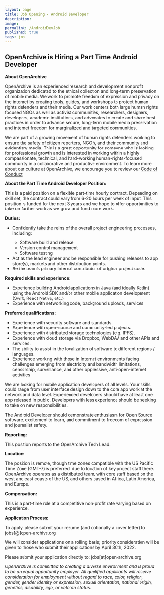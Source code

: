 ```yaml
---
layout: page
title: Job Opening - Android Developer
description:  
image:
permalink: /AndroidDevJob
published: true
tags: job
---
```


<div style="width: 100%; text-align: left;">

<h2>OpenArchive is Hiring a Part Time Android Developer</h2>

<b>About OpenArchive:</b>
<p>
  OpenArchive is an experienced research and development nonprofit organization dedicated to the ethical collection and long-term preservation of mobile media. We work to promote freedom of expression and privacy on the internet by creating tools, guides, and workshops to protect human rights defenders and their media. Our work centers both large human rights focused NGOs as well as activist communities, researchers, designers, developers, academic institutions, and advocates to create and share best practices in order to advance secure, long-term mobile media preservation and internet freedom for marginalized and targeted communities.
</p>
<p>
  We are part of a growing movement of human rights defenders working to ensure the safety of citizen reporters, NGO’s, and their community and evidentiary media. This is a great opportunity for someone who is looking for professional growth and is interested in working within a highly compassionate, technical, and hard-working human-rights-focused community in a collaborative and productive environment. To learn more about our culture at OpenArchive, we encourage you to review our <a href="https://openarchive.github.io/Code-of-Conduct/" target="_blank">Code of Conduct</a>.
</p>
    
<b>About the Part Time Android Developer Position:</b>
<p>
  This is a paid position on a flexible part-time hourly contract.  Depending on skill set, the contract could vary from 6-20 hours per week of input.  This position is funded for the next 3 years and we hope to offer opportunities to take on further work as we grow and fund more work.
</p>

<b>Duties:</b>
<ul>
  <li>Confidently take the reins of the overall project engineering processes, including:</li>
  <ul>
    <li>Software build and release</li>
    <li>Version control management</li>
    <li>Software testing</li>
  </ul>
  <li>Act as the lead engineer and be responsible for pushing releases to app store(s), markets and other distribution points. </li>
  <li>Be the team’s primary internal contributor of original project code. </li>
</ul>

<b>Required skills and experience:</b>
<ul>
  <li>Experience building Android applications in Java (and ideally Kotlin) using the Android SDK and/or other mobile application development (Swift, React Native, etc.)</li>
  <li>Experience with networking code, background uploads, services</li>
</ul>

<b>Preferred qualifications:</b>
<ul>
  <li>Experience with security software and standards.</li>
  <li>Experience with open-source and community-led projects.</li>
  <li>Experience with distributed storage technologies (e.g. IPFS).</li>
  <li>Experience with cloud storage via Dropbox, WebDAV and other APIs and services.</li>
  <li>The ability to assist in the localization of software to different regions / languages.</li>
  <li>Experience working with those in Internet environments facing challenges emerging from electricity and bandwidth limitations, censorship, surveillance, and other oppressive, anti-open-internet activities</li>
</ul>

<p>We are looking for mobile application developers of all levels. Your skills could range from user interface design down to the core app work at the network and data level. Experienced developers should have at least one app released in public. Developers with less experience should be seeking to take on new responsibilities.</p>

<p>The Android Developer should demonstrate enthusiasm for Open Source software, excitement to learn, and commitment to freedom of expression and journalist safety.</p>

<b>Reporting:</b>
<p>
  This position reports to the OpenArchive Tech Lead.
</p>
  
<b>Location:</b>
<p>
  The position is remote, though time zones compatible with the US Pacific Time Zone (GMT-7) is preferred, due to location of key project staff there. OpenArchive operates as a distributed team, with core staff based on the west and east coasts of the US, and others based in Africa, Latin America, and Europe.
</p>

<b>Compensation:</b>
<p>
  This is a part-time role at a competitive non-profit rate varying based on experience.
</p>
  
<b>Application Process:</b>
<p>
  To apply, please submit your resume (and optionally a cover letter) to jobs[@]open-archive.org
</p>
 
<p>We will consider applications on a rolling basis; priority consideration will be given to those who submit their applications by April 30th, 2022.</p>

<p>Please submit your application directly to: jobs[at]open-archive.org</p>

<p>
  <i>OpenArchive is committed to creating a diverse environment and is proud to be an equal opportunity employer. All qualified applicants will receive consideration for employment without regard to race, color, religion, gender, gender identity or expression, sexual orientation, national origin, genetics, disability, age, or veteran status.</i>
</p>